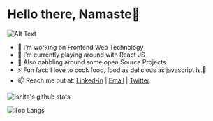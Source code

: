 <h1 align="left">Hello there, Namaste🙏</h1>

![Alt Text](https://media.giphy.com/media/Y4ak9Ki2GZCbJxAnJD/giphy.gif)

- 🔭 I’m working on Frontend Web Technology 
- 🚀 I’m currently playing around with React JS
- 🌱 Also dabbling around some open Source Projects
- ⚡ Fun fact: I love to cook food, food as delicious as javascript is.🤤
- 📫 Reach me out at: [Linked-in](https://www.linkedin.com/in/ishita4m/) |    [Email](mailto:ishitajaiswal4m@gmail.com) |  [Twitter](https://twitter.com/ishitajaiswal4m)

![Ishita's github stats](https://github-readme-stats.vercel.app/api?username=ishitajaiswal4m&hide=issues)

![Top Langs](https://github-readme-stats.vercel.app/api/top-langs/?username=ishitajaiswal4m&layout=compact)